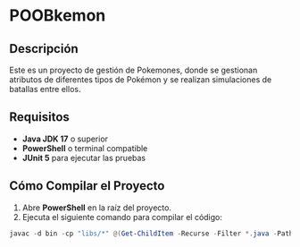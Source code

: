 # POOBkemon

## Descripción

Este es un proyecto de gestión de Pokemones, donde se gestionan atributos de diferentes tipos de Pokémon y se realizan simulaciones de batallas entre ellos.

## Requisitos

- **Java JDK 17** o superior
- **PowerShell** o terminal compatible
- **JUnit 5** para ejecutar las pruebas


## Cómo Compilar el Proyecto

1. Abre **PowerShell** en la raíz del proyecto.
2. Ejecuta el siguiente comando para compilar el código:

```powershell
javac -d bin -cp "libs/*" @(Get-ChildItem -Recurse -Filter *.java -Path src).FullName





